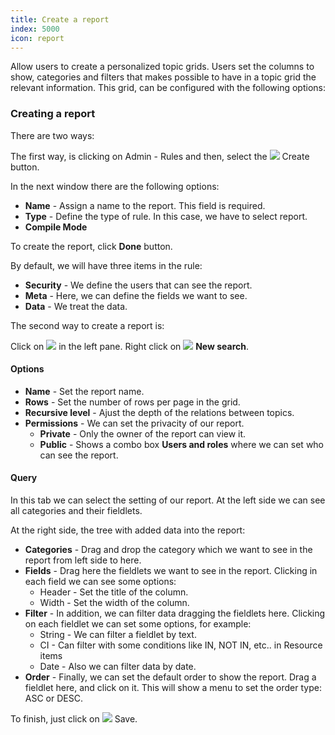 ```yaml
---
title: Create a report
index: 5000
icon: report
---
```


Allow users to create a personalized topic grids. Users set the columns to show, categories and filters that makes
possible to have in a topic grid the relevant information. This grid, can be configured with the following options:

### Creating a report ###

There are two ways:

The first way, is clicking on Admin - Rules and then, select the ![](/static/images/icons/add.svg) Create button.

In the next window there are the following options:

- **Name** - Assign a name to the report. This field is required.
- **Type** - Define the type of rule. In this case, we have to select report.
- **Compile Mode**

To create the report, click **Done** button.

By default, we will have three items in the rule:

- **Security** - We define the users that can see the report.
- **Meta** - Here, we can define the fields we want to see.
- **Data** - We treat the data.

The second way to create a report is:

Click on ![](/static/images/icons/report.svg) in the left pane. Right click on ![](/static/images/icons/magnifier.svg)
**New search**.

#### Options

- **Name** - Set the report name.
- **Rows** - Set the number of rows per page in the grid.
- **Recursive level** - Ajust the depth of the relations between topics.
- **Permissions** - We can set the privacity of our report.
    - **Private** - Only the owner of the report can view it.
    - **Public** - Shows a combo box **Users and roles** where we can set who can see the report.

#### Query

In this tab we can select the setting of our report. At the left side we can see all categories and their fieldlets.

At the right side, the tree with added data into the report:

 - **Categories** - Drag and drop the category which we want to see in the report from left side to here.
 - **Fields** - Drag here the fieldlets we want to see in the report. Clicking in each field we can see some options:
     - Header - Set the title of the column.
     - Width - Set the width of the column.
 - **Filter** - In addition, we can filter data dragging the fieldlets here. Clicking on each fieldlet we can set some
   options, for example:
    - String - We can filter a fieldlet by text.
    - CI - Can filter with some conditions like IN, NOT IN, etc.. in Resource items
    - Date - Also we can filter data by date.
 - **Order** - Finally, we can set the default order to show the report. Drag a fieldlet here, and click on it. This
   will show a menu to set the order type: ASC or DESC.

To finish, just click on ![](/static/images/icons/save.svg) Save.
